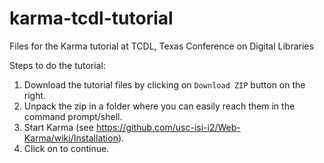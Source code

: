 # karma-tcdl-tutorial
Files for the Karma tutorial at TCDL, Texas Conference on Digital Libraries

Steps to do the tutorial:

1. Download the tutorial files by clicking on `Download ZIP` button on the right.
2. Unpack the zip in a folder where you can easily reach them in the command prompt/shell.
3. Start Karma (see https://github.com/usc-isi-i2/Web-Karma/wiki/Installation).
4. Click on to continue.

